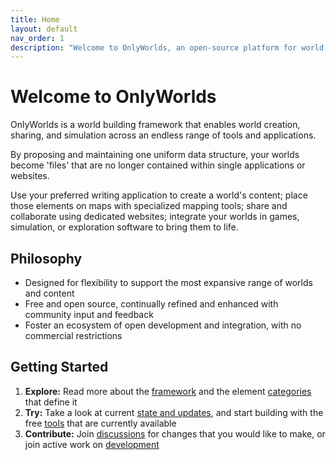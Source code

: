 ```yaml
---
title: Home
layout: default
nav_order: 1
description: "Welcome to OnlyWorlds, an open-source platform for world building and simulation"
---
```


# Welcome to OnlyWorlds

OnlyWorlds is a world building framework that enables world creation, sharing, and simulation across an endless range of tools and applications.

By proposing and maintaining one uniform data structure, your worlds become 'files' that are no longer contained within single applications or websites.

Use your preferred writing application to create a world's content; place those elements on maps with specialized mapping tools; share and collaborate using dedicated websites; integrate your worlds in games, simulation, or exploration software to bring them to life.

 
## Philosophy
- Designed for flexibility to support the most expansive range of worlds and content
- Free and open source, continually refined and enhanced with community input and feedback
- Foster an ecosystem of open development and integration, with no commercial restrictions


## Getting Started
1. **Explore:** Read more about the [framework](/docs/framework/) and the element [categories](/docs/framework/categories) that define it
2. **Try:** Take a look at current [state and updates](/docs/updates), and start building with the free [tools](/docs/tools) that are currently available
3. **Contribute:** Join [discussions](https://github.com/OnlyWorlds/OnlyWorlds/discussions) for changes that you would like to make, or join active work on [development](/docs/development/)

 
